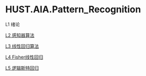# HUST.AIA.Pattern_Recognition

L1 绪论

[L2 感知器算法](L2/README.md)

[L3 线性回归算法](L3/README.md)

[L4 Fisher线性回归](L4/README.md)

[L5 逻辑斯特回归](L5/README.md)
